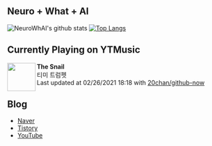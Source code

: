 ## Neuro + What + AI

![NeuroWhAI's github stats](https://github-readme-stats.vercel.app/api?username=neurowhai&count_private=true&show_icons=true)
[![Top Langs](https://github-readme-stats.vercel.app/api/top-langs/?username=neurowhai&layout=compact)](https://github.com/anuraghazra/github-readme-stats)

## Currently Playing on YTMusic

[<img align="left" height="65" src="https://lh3.googleusercontent.com/c2UWe0gfS892XP8Q3gsfb7LFwXVJ4DVyG1PBf6RYFtt8PvtH9ctk_jOTc8i94_AMA8BG5tqqII_15yOk">](https://music.youtube.com/channel/UCCD7dAEC73C-Pm2HXqv_TGQ)

**The Snail**  
티미 트럼펫  
Last updated at 02/26/2021 18:18 with [20chan/github-now](https://github.com/20chan/github-now)

## Blog

- [Naver](http://blog.naver.com/neurowhai)
- [Tistory](http://neurowhai.tistory.com/)
- [YouTube](https://www.youtube.com/channel/UCB_v1xU6laBHOeH6z4L-Mtw)

